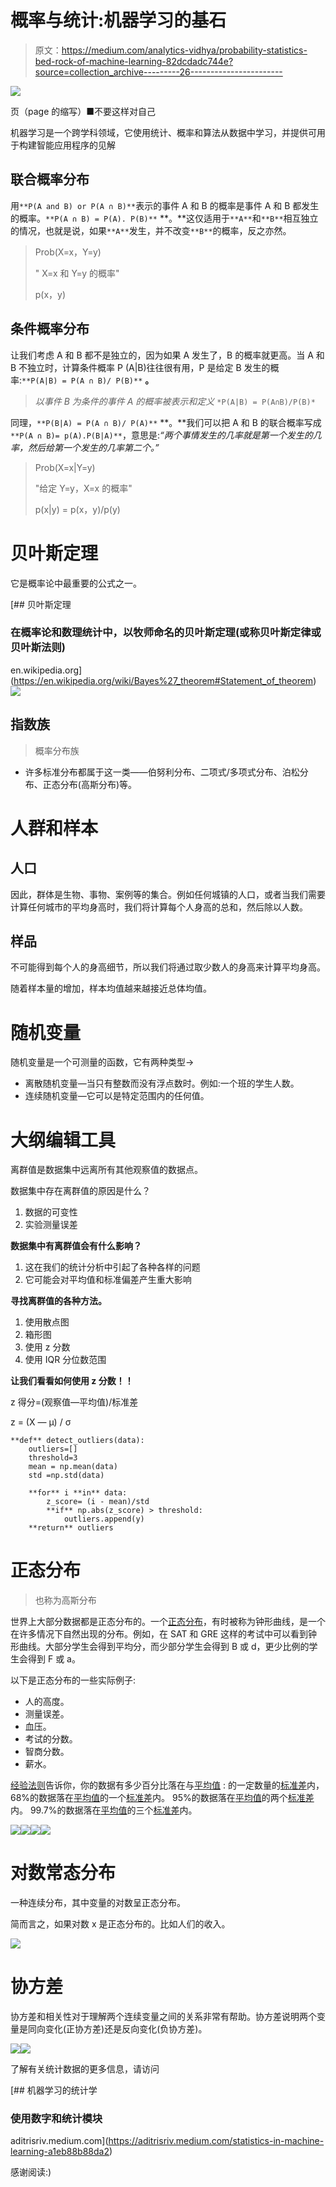# 概率与统计:机器学习的基石

> 原文：<https://medium.com/analytics-vidhya/probability-statistics-bed-rock-of-machine-learning-82dcdadc744e?source=collection_archive---------26----------------------->

![](img/a8854836f4b2ee1a72de1299cd588437.png)

页（page 的缩写）■不要这样对自己

机器学习是一个跨学科领域，它使用统计、概率和算法从数据中学习，并提供可用于构建智能应用程序的见解

## 联合概率分布

用`**P(A and B) or P(A ∩ B)**`表示的事件 A 和 B 的概率是事件 A 和 B 都发生的概率。`**P(A ∩ B) = P(A). P(B)**` **。**这仅适用于`**A**`和`**B**`相互独立的情况，也就是说，如果`**A**`发生，并不改变`**B**`的概率，反之亦然。

> Prob(X=x，Y=y)
> 
> " X=x 和 Y=y 的概率"
> 
> p(x，y)

## 条件概率分布

让我们考虑 A 和 B 都不是独立的，因为如果 A 发生了，B 的概率就更高。当 A 和 B 不独立时，计算条件概率 P (A|B)往往很有用，P 是给定 B 发生的概率:`**P(A|B) = P(A ∩ B)/ P(B)**` **。**

> *以事件 B 为条件的事件 A 的概率被表示和定义* `*P(A|B) = P(A∩B)/P(B)*`

同理，`**P(B|A) = P(A ∩ B)/ P(A)**` **。**我们可以把 A 和 B 的联合概率写成`**P(A ∩ B)= p(A).P(B|A)**`，意思是:*“两个事情发生的几率就是第一个发生的几率，然后给第一个发生的几率第二个。”*

> Prob(X=x|Y=y)
> 
> "给定 Y=y，X=x 的概率"
> 
> p(x|y) = p(x，y)/p(y)

# 贝叶斯定理

它是概率论中最重要的公式之一。

[](https://en.wikipedia.org/wiki/Bayes%27_theorem#Statement_of_theorem) [## 贝叶斯定理

### 在概率论和数理统计中，以牧师命名的贝叶斯定理(或称贝叶斯定律或贝叶斯法则)

en.wikipedia.org](https://en.wikipedia.org/wiki/Bayes%27_theorem#Statement_of_theorem) ![](img/0f396b2ab117f0b964ed320496b9f52b.png)

## 指数族

> 概率分布族

*   许多标准分布都属于这一类——伯努利分布、二项式/多项式分布、泊松分布、正态分布(高斯分布)等。

# 人群和样本

## 人口

因此，群体是生物、事物、案例等的集合。例如任何城镇的人口，或者当我们需要计算任何城市的平均身高时，我们将计算每个人身高的总和，然后除以人数。

## 样品

不可能得到每个人的身高细节，所以我们将通过取少数人的身高来计算平均身高。

随着样本量的增加，样本均值越来越接近总体均值。

# 随机变量

随机变量是一个可测量的函数，它有两种类型→

*   离散随机变量—当只有整数而没有浮点数时。例如:一个班的学生人数。
*   连续随机变量—它可以是特定范围内的任何值。

# 大纲编辑工具

离群值是数据集中远离所有其他观察值的数据点。

数据集中存在离群值的原因是什么？

1.  数据的可变性
2.  实验测量误差

**数据集中有离群值会有什么影响？**

1.  这在我们的统计分析中引起了各种各样的问题
2.  它可能会对平均值和标准偏差产生重大影响

**寻找离群值的各种方法。**

1.  使用散点图
2.  箱形图
3.  使用 z 分数
4.  使用 IQR 分位数范围

**让我们看看如何使用 z 分数！！**

z 得分=(观察值—平均值)/标准差

z = (X — μ) / σ

```
**def** detect_outliers(data):
    outliers=[]
    threshold=3
    mean = np.mean(data)
    std =np.std(data)

    **for** i **in** data:
        z_score= (i - mean)/std 
        **if** np.abs(z_score) > threshold:
            outliers.append(y)
    **return** outliers
```

# 正态分布

> 也称为高斯分布

世界上大部分数据都是正态分布的。一个[正态分布](https://www.statisticshowto.com/probability-and-statistics/normal-distributions/)，有时被称为钟形曲线，是一个在许多情况下自然出现的分布。例如，在 SAT 和 GRE 这样的考试中可以看到钟形曲线。大部分学生会得到平均分，而少部分学生会得到 B 或 d，更少比例的学生会得到 F 或 a。

以下是正态分布的一些实际例子:

*   人的高度。
*   测量误差。
*   血压。
*   考试的分数。
*   智商分数。
*   薪水。

[经验法则](https://www.statisticshowto.com/empirical-rule-2/)告诉你，你的数据有多少百分比落在与[平均值](https://www.statisticshowto.com/mean) :
的一定数量的[标准差](https://www.statisticshowto.com/probability-and-statistics/standard-deviation/)内，68%的数据落在[平均值](https://www.statisticshowto.com/mean)的一个[标准差](https://www.statisticshowto.com/probability-and-statistics/standard-deviation/)内。
95%的数据落在[平均值](https://www.statisticshowto.com/mean)的两个[标准差](https://www.statisticshowto.com/probability-and-statistics/standard-deviation/)内。
99.7%的数据落在[平均值](https://www.statisticshowto.com/mean)的三个[标准差](https://www.statisticshowto.com/probability-and-statistics/standard-deviation/)内。

![](img/957486786b900a477b73b46d00191632.png)![](img/06d5c9c5b2041b73456db61470f5b5be.png)![](img/0fdb2c732351f68ef5e7ea5fd6f31cbb.png)![](img/13b0c88930c435e31412f92f073849ae.png)

# 对数常态分布

一种连续分布，其中变量的对数呈正态分布。

简而言之，如果对数 x 是正态分布的。比如人们的收入。

![](img/b26347db9b386ff8b4af3291b44db9e5.png)

# 协方差

协方差和相关性对于理解两个连续变量之间的关系非常有帮助。协方差说明两个变量是同向变化(正协方差)还是反向变化(负协方差)。

![](img/bab8bfe32f9d58cef5580d5b4ddf10f4.png)![](img/3ed6b94754bdc06b17e350637c52e44b.png)

了解有关统计数据的更多信息，请访问

[](https://aditrisriv.medium.com/statistics-in-machine-learning-a1eb88b88da2) [## 机器学习的统计学

### 使用数字和统计模块

aditrisriv.medium.com](https://aditrisriv.medium.com/statistics-in-machine-learning-a1eb88b88da2) 

感谢阅读:)